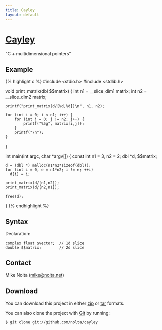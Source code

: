 ```yaml
---
title: Cayley
layout: default
---
```


[Cayley](http://github.com/nolta/cayley)
========================================

"C + multidimensional pointers"

Example
-------

{% highlight c %}
#include <stdio.h>
#include <stdlib.h>

void
print_matrix(dbl $$matrix)
{
    int n1 = __slice_dim1 matrix;
    int n2 = __slice_dim2 matrix;

    printf("print_matrix(d/[%d,%d])\n", n1, n2);

    for (int i = 0; i < n1; i++) {
        for (int j = 0; j != n2; j++) {
            printf("%5g", matrix[i,j]);
        }
        printf("\n");
    }
}

int
main(int argc, char *argv[])
{
    const int n1 = 3, n2 = 2;
    dbl *d, $$matrix;

    d = (dbl *) malloc(n1*n2*sizeof(dbl));
    for (int i = 0, e = n1*n2; i != e; ++i)
      d[i] = i;

    print_matrix(d/[n1,n2]);
    print_matrix(d/[n2,n1]);

    free(d);
}
{% endhighlight %}

Syntax
------

Declaration:

    complex float $vector;  // 1d slice
    double $$matrix;        // 2d slice

Contact
-------

Mike Nolta (mike@nolta.net)

Download
--------

You can download this project in either
[zip](http://github.com/nolta/cayley/zipball/master) or
[tar](http://github.com/nolta/cayley/tarball/master) formats.

You can also clone the project with [Git](http://git-scm.com)
by running:

    $ git clone git://github.com/nolta/cayley

